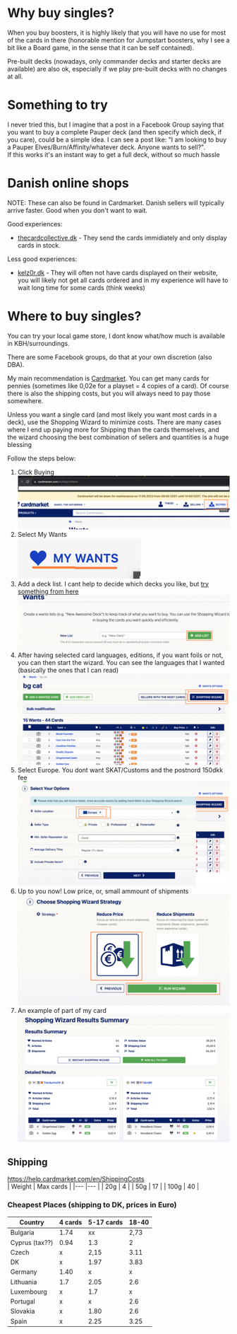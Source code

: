 # Why buy singles?
When you buy boosters, it is highly likely that you will have no use for most of the cards in there (honorable mention for Jumpstart boosters, why I see a bit like a Board game, in the sense that it can be self contained).  

Pre-built decks (nowadays, only commander decks and starter decks are available) are also ok, especially if we play pre-built decks with no changes at all.

# Something to try
I never tried this, but I imagine that a post in a Facebook Group saying that you want to buy a complete Pauper deck (and then specify which deck, if you care), could be a simple idea. I can see a post like: "I am looking to buy a Pauper Elves/Burn/Affinity/whatever deck. Anyone wants to sell?".  
If this works it's an instant way to get a full deck, without so much hassle


# Danish online shops

NOTE: These can also be found in Cardmarket. Danish sellers will typically arrive faster. Good when you don't want to wait.

Good experiences:
- [thecardcollective.dk](https://thecardcollective.dk/collections/mtg-singles-instock) - They send the cards immidiately and only display cards in stock.

Less good experiences:
- [kelz0r.dk](https://www.kelz0r.dk/magic/magic-enkeltkort-singles-c-23_24.html) - They will often not have cards displayed on their website, you will likely not get all cards ordered and in my experience will have to wait long time for some cards (think weeks)

# Where to buy singles?
You can try your local game store, I dont know what/how much is available in KBH/surroundings.

There are some Facebook groups, do that at your own discretion (also DBA). 

My main recommendation is [Cardmarket](https://www.cardmarket.com/en/Magic). You can get many cards for pennies (sometimes like 0,02e for a playset = 4 copies of a card). Of course there is also the shipping costs, but you will always need to pay those somewhere. 

Unless you want a single card (and most likely you want most cards in a deck), use the Shopping Wizard to minimize costs. There are many cases where I end up paying more for Shipping than the cards themselves, and the wizard choosing the best combination of sellers and quantities is a huge blessing 

Follow the steps below:

1. Click Buying 
![Click Buying](images/singles/a.png)  
1. Select My Wants  
![Click My Wants](images/singles/b.png)  
1. Add a deck list. I cant help to decide which decks you like, but [try something from here](https://www.mtggoldfish.com/metagame/pauper#paper)    
![Add a Deck List](images/singles/c.png)  
1. After having selected card languages, editions, if you want foils or not, you can then start the wizard. You can see the languages that I wanted (basically the ones that I can read) ![Start the Shopping Wizard](images/singles/d.png)  
1. Select Europe. You dont want SKAT/Customs and the postnord 150dkk fee ![EU](images/singles/e.png)  
1. Up to you now! Low price, or, small ammount of shipments ![Click Buying](images/singles/f.png)  
1. An example of part of my card ![Click Buying](images/singles/g.png)


## Shipping
https://help.cardmarket.com/en/ShippingCosts  
| Weight   	|  Max cards  	|
|---	|---	|
| 20g	|  4	|
| 50g	|  17	|
| 100g	|  40	|

### Cheapest Places (shipping to DK, prices in Euro)

| Country	| 4 cards	| 5-17 cards	| 18-40 	|
|---	|---	|---	|---	|
| Bulgaria	| 1.74	| xx	| 2,73	|
| Cyprus (tax??)	| 0.94 	| 1.3	| 2	|
| Czech	| x	| 2,15	| 3.11	|
| DK 	| x 	| 1.97	| 3.83	|
| Germany	| 1.40	| x	| x	|
| Lithuania	| 1.7	| 2.05	| 2.6	|
| Luxembourg	| x	| 1.7	| x	|
| Portugal	| x	| x	| 2.6	|
| Slovakia	| x	| 1.80	| 2.6	|
| Spain	| x	| 2.25	| 3.25	|


